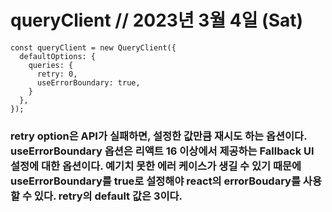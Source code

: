# queryClient // 2023년 3월 4일 (Sat)

```
const queryClient = new QueryClient({
  defaultOptions: {
    queries: {
      retry: 0,
      useErrorBoundary: true,
    }
  },
});
```

### retry option은 API가 실패하면, 설정한 값만큼 재시도 하는 옵션이다. useErrorBoundary 옵션은 리액트 16 이상에서 제공하는 Fallback UI 설정에 대한 옵션이다. 예기치 못한 에러 케이스가 생길 수 있기 때문에 useErrorBoundary를 true로 설정해야 react의 errorBoudary를 사용할 수 있다. retry의 default 값은 3이다.
